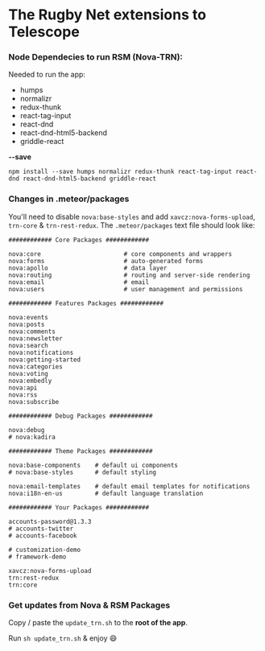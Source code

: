 # The Rugby Net extensions to Telescope

### Node Dependecies to run RSM (Nova-TRN):
Needed to run the app:
- humps 
- normalizr 
- redux-thunk 
- react-tag-input 
- react-dnd 
- react-dnd-html5-backend
- griddle-react

**--save**

```
npm install --save humps normalizr redux-thunk react-tag-input react-dnd react-dnd-html5-backend griddle-react
```

### Changes in .meteor/packages
You'll need to disable `nova:base-styles` and add `xavcz:nova-forms-upload`, `trn-core` & `trn-rest-redux`.
The `.meteor/packages` text file should look like:

```
############ Core Packages ############

nova:core                       # core components and wrappers
nova:forms                      # auto-generated forms
nova:apollo                     # data layer
nova:routing                    # routing and server-side rendering
nova:email                      # email
nova:users                      # user management and permissions

############ Features Packages ############

nova:events
nova:posts
nova:comments
nova:newsletter
nova:search
nova:notifications
nova:getting-started
nova:categories
nova:voting
nova:embedly
nova:api
nova:rss
nova:subscribe

############ Debug Packages ############

nova:debug
# nova:kadira

############ Theme Packages ############

nova:base-components    # default ui components
# nova:base-styles      # default styling

nova:email-templates    # default email templates for notifications
nova:i18n-en-us         # default language translation

############ Your Packages ############

accounts-password@1.3.3
# accounts-twitter
# accounts-facebook

# customization-demo
# framework-demo

xavcz:nova-forms-upload
trn:rest-redux
trn:core
```

### Get updates from Nova & RSM Packages
Copy / paste the `update_trn.sh` to the **root of the app**.

Run `sh update_trn.sh` & enjoy :smile:
